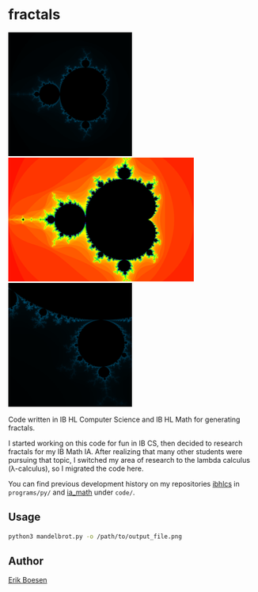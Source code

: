 # fractals
<img src="examples/blue.png" height=250><img src="examples/hue.png" height=250><img src="examples/zoom.png" height=250>

Code written in IB HL Computer Science and IB HL Math for generating fractals.

I started working on this code for fun in IB CS, then decided to research fractals for my IB Math IA. After realizing that many other students were pursuing that topic, I switched my area of research to the lambda calculus (λ-calculus), so I migrated the code here.

You can find previous development history on my repositories [ibhlcs](https://github.com/ErikBoesen/ibhlcs/commits/master) in `programs/py/` and [ia_math](https://github.com/ErikBoesen/ia_math/commits/master) under `code/`.

## Usage
```sh
python3 mandelbrot.py -o /path/to/output_file.png
```

## Author
[Erik Boesen](https://github.com/ErikBoesen)
